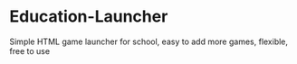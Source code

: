 # Education-Launcher
Simple HTML game launcher for school, easy to add more games, flexible, free to use
